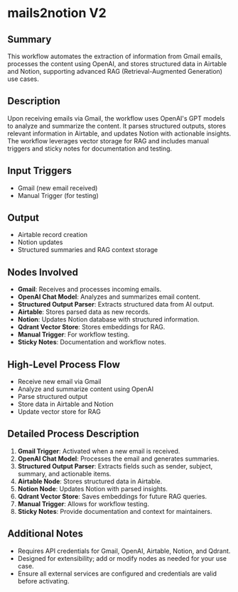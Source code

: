 # mails2notion V2

## Summary
This workflow automates the extraction of information from Gmail emails, processes the content using OpenAI, and stores structured data in Airtable and Notion, supporting advanced RAG (Retrieval-Augmented Generation) use cases.

## Description
Upon receiving emails via Gmail, the workflow uses OpenAI's GPT models to analyze and summarize the content. It parses structured outputs, stores relevant information in Airtable, and updates Notion with actionable insights. The workflow leverages vector storage for RAG and includes manual triggers and sticky notes for documentation and testing.

## Input Triggers
- Gmail (new email received)
- Manual Trigger (for testing)

## Output
- Airtable record creation
- Notion updates
- Structured summaries and RAG context storage

## Nodes Involved
- **Gmail**: Receives and processes incoming emails.
- **OpenAI Chat Model**: Analyzes and summarizes email content.
- **Structured Output Parser**: Extracts structured data from AI output.
- **Airtable**: Stores parsed data as new records.
- **Notion**: Updates Notion database with structured information.
- **Qdrant Vector Store**: Stores embeddings for RAG.
- **Manual Trigger**: For workflow testing.
- **Sticky Notes**: Documentation and workflow notes.

## High-Level Process Flow
- Receive new email via Gmail
- Analyze and summarize content using OpenAI
- Parse structured output
- Store data in Airtable and Notion
- Update vector store for RAG

## Detailed Process Description
1. **Gmail Trigger**: Activated when a new email is received.
2. **OpenAI Chat Model**: Processes the email and generates summaries.
3. **Structured Output Parser**: Extracts fields such as sender, subject, summary, and actionable items.
4. **Airtable Node**: Stores structured data in Airtable.
5. **Notion Node**: Updates Notion with parsed insights.
6. **Qdrant Vector Store**: Saves embeddings for future RAG queries.
7. **Manual Trigger**: Allows for workflow testing.
8. **Sticky Notes**: Provide documentation and context for maintainers.

## Additional Notes
- Requires API credentials for Gmail, OpenAI, Airtable, Notion, and Qdrant.
- Designed for extensibility; add or modify nodes as needed for your use case.
- Ensure all external services are configured and credentials are valid before activating.
